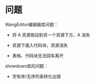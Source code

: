 # 问题

WangEditor编辑器库问题：

- 将 A 资源拖动到另一个资源下方，A 消失

- 资源下插入代码块，资源消失

- 表格、代码块无法回车离开

showdown库的问题：

- 空有序/无序列表转化出错